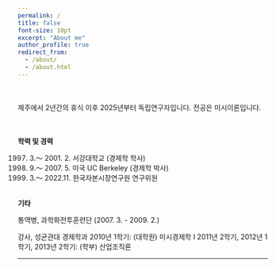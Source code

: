 ```yaml
---
permalink: /
title: false
font-size: 10pt
excerpt: "About me"
author_profile: true
redirect_from: 
  - /about/
  - /about.html
---
```

<br/> <br/> 
제주에서 2년간의 휴식 이후 2025년부터 독립연구자입니다. 전공은 미시이론입니다. 

<br> <br/> 
**학력 및 경력**

1997. 3.～ 2001. 2.	서강대학교 (경제학 학사)
2001. 9.～ 2007. 5.	미국 UC Berkeley (경제학 박사)
2009. 3.～ 2022.11.	한국자본시장연구원 연구위원
<br/> <br/> 


**기타**

통역병, 과학화전투훈련단 (2007. 3. - 2009. 2.) 

강사, 성균관대 경제학과 
    2010년 1학기: (대학원) 미시경제학 I
    2011년 2학기, 2012년 1학기, 2013년 2학기: (학부) 산업조직론 

------
